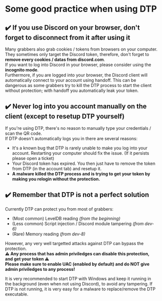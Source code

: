 # Some good practice when using DTP

## ✔️ If you use Discord on your browser, don't forget to disconnect from it after using it
Many grabbers also grab cookies / tokens from browsers on your computer. They sometimes only target the Discord token, therefore,
don't forget to **remove every cookies / datas from discord.com**.\
If you want to log into Discord in your browser, please consider using the **incognito mode**.\
Furthermore, if you are logged into your browser, the Discord client will automatically connect to your account using handoff. This can be dangerous as some grabbers try to kill the DTP process to start the client without protection; with handoff you automatically leak your token.

## ✔️ Never log into you account manually on the client (except to resetup DTP yourself)
If you're using DTP, there's no reason to manually type your credentials / scan the QR code.\
If DTP doesn't automatically logs you in there are several reasons:
* It's a known bug that DTP is rarely unable to make you log into your account. Restarting your computer should fix the issue. (If it persists please open a ticket)
* Your Discord token has expired. You then just have to remove the token from DTP (in the account tab) and resetup it.
* **A malware killed the DTP process and is trying to get your token by making you relogin without the protection.**

## ✔️ Remember that DTP is not a perfect solution
Currently DTP can protect you from most of grabbers:
- (Most common) LevelDB reading *(from the beginning)*
- (Less common) Script injection / Discord module tampering *(from dev-6)*
- (Rare) Memory reading *(from dev-8)*

However, any very well targetted attacks against DTP can bypass the protection.\
**⚠️ Any process that has admin priviledges can disable this protection, and get your token ⚠️**\
**Please make sure to enable UAC (enabled by default) and do NOT give admin priviledges to any process!**

It is very recommended to start DTP with Windows and keep it running in the background (even when not using Discord), to avoid any tampering. If DTP is not running, it is very easy for a malware to replace/remove the DTP executable.